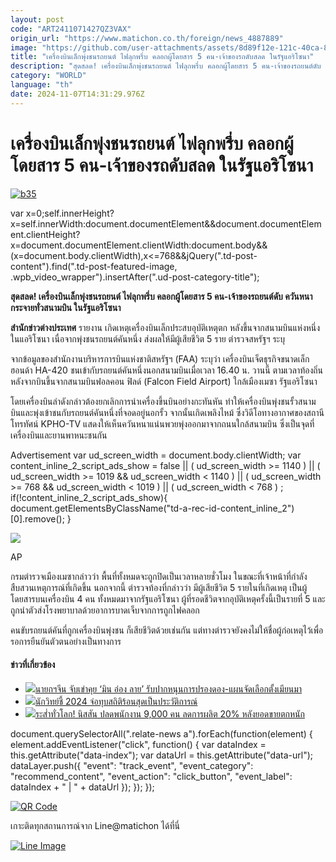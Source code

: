 ```yaml
---
layout: post
code: "ART2411071427QZ3VAX"
origin_url: "https://www.matichon.co.th/foreign/news_4887889"
image: "https://github.com/user-attachments/assets/8d89f12e-121c-40ca-8554-b7d1f1c581f5"
title: "เครื่องบินเล็กพุ่งชนรถยนต์ ไฟลุกพรึ่บ คลอกผู้โดยสาร 5 คน-เจ้าของรถดับสลด ในรัฐแอริโซนา"
description: "สุดสลด! เครื่องบินเล็กพุ่งชนรถยนต์ ไฟลุกพรึ่บ คลอกผู้โดยสาร 5 คน-เจ้าของรถยนต์ดับ ควันหนากระจายทั่วสนามบิน ในรัฐแอริโซนา"
category: "WORLD"
language: "th"
date: 2024-11-07T14:31:29.976Z
---
```


# เครื่องบินเล็กพุ่งชนรถยนต์ ไฟลุกพรึ่บ คลอกผู้โดยสาร 5 คน-เจ้าของรถดับสลด ในรัฐแอริโซนา

[![](https://www.matichon.co.th/wp-content/uploads/2024/11/b35.jpg "b35")](https://www.matichon.co.th/wp-content/uploads/2024/11/b35.jpg)

var x=0;self.innerHeight?x=self.innerWidth:document.documentElement&&document.documentElement.clientHeight?x=document.documentElement.clientWidth:document.body&&(x=document.body.clientWidth),x<=768&&jQuery(".td-post-content").find(".td-post-featured-image, .wpb\_video\_wrapper").insertAfter(".ud-post-category-title");

**สุดสลด! เครื่องบินเล็กพุ่งชนรถยนต์ ไฟลุกพรึ่บ คลอกผู้โดยสาร 5 คน-เจ้าของรถยนต์ดับ ควันหนากระจายทั่วสนามบิน ในรัฐแอริโซนา**

**สำนักข่าวต่างประเทศ** รายงาน เกิดเหตุเครื่องบินเล็กประสบอุบัติเหตุตก หลังขึ้นจากสนามบินแห่งหนึ่งในแอริโซนา เนื่อจากพุ่งชนรถยนต์คันหนึ่ง ส่งผลให้มีผู้เสียชีวิต 5 ราย ตำรวจสหรัฐฯ ระบุ

จากข้อมูลของสำนักงานบริหารการบินแห่งชาติสหรัฐฯ (FAA) ระบุว่า เครื่องบินเจ็ตธุรกิจขนาดเล็กฮอนด้า HA-420 ชนเข้ากับรถยนต์คันหนึ่งนอกสนามบินเมื่อเวลา 16.40 น. วานนี้ ตามเวลาท้องถิ่น หลังจากบินขึ้นจากสนามบินฟอลคอน ฟิลด์ (Falcon Field Airport) ใกล้เมืองเมซา รัฐแอริโซนา

โดยเครื่องบินลำดังกล่าวต้องยกเลิกการนำเครื่องขึ้นบินอย่างกะทันหัน ทำให้เครื่องบินพุ่งชนรั้วสนามบินและพุ่งเข้าชนกับรถยนต์คันหนึ่งที่จอดอยู่นอกรั้ว จากนั้นเกิดเพลิงไหม้ ซึ่งวิดีโอทางอากาศของสถานีโทรทัศน์ KPHO-TV แสดงให้เห็นควันหนาแน่นพวยพุ่งออกมาจากถนนใกล้สนามบิน ซึ่งเป็นจุดที่เครื่องบินและยานพาหนะชนกัน

Advertisement var ud\_screen\_width = document.body.clientWidth; var content\_inline\_2\_script\_ads\_show = false || ( ud\_screen\_width >= 1140 ) || ( ud\_screen\_width >= 1019 && ud\_screen\_width < 1140 ) || ( ud\_screen\_width >= 768 && ud\_screen\_width < 1019 ) || ( ud\_screen\_width < 768 ) ; if(!content\_inline\_2\_script\_ads\_show){ document.getElementsByClassName("td-a-rec-id-content\_inline\_2")\[0\].remove(); }

![](https://www.matichon.co.th/wp-content/uploads/2024/11/b33.webp)

AP

กรมตำรวจเมืองเมซากล่าวว่า พื้นที่ทั้งหมดจะถูกปิดเป็นเวลาหลายชั่วโมง ในขณะที่เจ้าหน้าที่กำลังสืบสวนเหตุการณ์ที่เกิดขึ้น นอกจากนี้ ตำรวจท้องที่กล่าวว่า มีผู้เสียชีวิต 5 รายในที่เกิดเหตุ เป็นผู้โดยสารบนเครื่องบิน 4 คน ทั้งหมดมาจากรัฐแอริโซนา ผู้ที่รอดชีวิตจากอุบัติเหตุครั้งนี้เป็นรายที่ 5 และถูกนำตัวส่งโรงพยาบาลด้วยอาการบาดเจ็บจากการถูกไฟคลอก

คนขับรถยนต์คันที่ถูกเครื่องบินพุ่งชน ก็เสียชีวิตด้วยเช่นกัน แต่ทางตำรวจยังคงไม่ให้ชื่อผู้ก่อเหตุไว้เพื่อรอการยืนยันตัวตนอย่างเป็นทางการ

#### ข่าวที่เกี่ยวข้อง

*   [![](https://www.matichon.co.th/wp-content/uploads/2024/11/AFP__20241107__36LR3QX__v1__HighRes__LebanonIsraelHezbollahConflict-2.jpg)นายกฯจีน จับเข่าคุย ‘มิน อ่อง ลาย’ รับปากหนุนการปรองดอง-แผนจัดเลือกตั้งเมียนมา](https://www.matichon.co.th/foreign/news_4887537)
*   [![](https://www.matichon.co.th/wp-content/uploads/2024/11/AP24312090029036-728.jpg)นักวิทย์ชี้ 2024 จ่อทุบสถิติร้อนสุดเป็นประวัติการณ์](https://www.matichon.co.th/foreign/news_4887411)
*   [![](https://www.matichon.co.th/wp-content/uploads/2024/11/727527-1.jpg)ระส่ำทั่วโลก! นิสสัน ปลดพนักงาน 9,000 คน ลดการผลิต 20% หลังยอดขายตกหนัก](https://www.matichon.co.th/economy/auto/news_4887285)

document.querySelectorAll(".relate-news a").forEach(function(element) { element.addEventListener("click", function() { var dataIndex = this.getAttribute("data-index"); var dataUrl = this.getAttribute("data-url"); dataLayer.push({ "event": "track\_event", "event\_category": "recommend\_content", "event\_action": "click\_button", "event\_label": dataIndex + " | " + dataUrl }); }); });

[![QR Code](https://www.matichon.co.th/wp-content/uploads/2023/07/wob1371z.jpg)](https://lin.ee/ht0nDxX)

เกาะติดทุกสถานการณ์จาก Line@matichon ได้ที่นี่

[![Line Image](https://www.matichon.co.th/wp-content/uploads/2023/07/th.png)](https://lin.ee/ht0nDxX)
